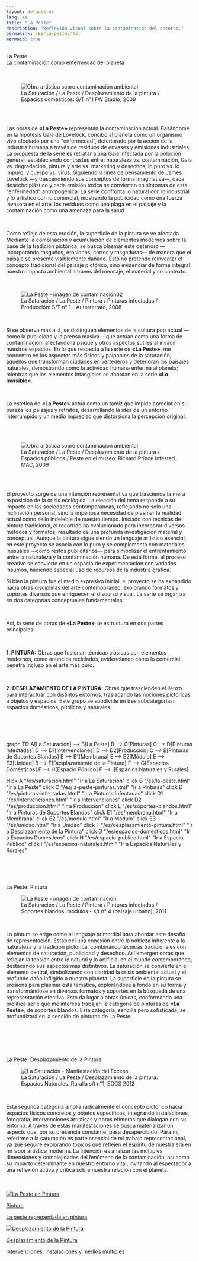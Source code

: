 ```yaml
---
layout: default-es  
lang: es  
title: "La Peste"  
description: "Reflexión visual sobre la contaminación del entorno."  
permalink: /ES/la-peste.html  
mermaid: true  
---
```


<div class="titulo">La Peste</div>

<div class="subtitulo">La contaminación como enfermedad del planeta</div>
<br><br>
<figure class="imagen-con-caption">
  <img src="/assets/img/la-peste-ruido-fweason-024.jpg" alt="Obra artística sobre contaminación ambiental" loading="lazy">
  <figcaption>La Saturación / La Peste / Desplazamiento de la pintura / Espacios domésticos: S/T n°1 FW Studio, 2009</figcaption>
</figure>
<br>
<div class="parrafo" style="margin-top: 6%;"> 
  <p>
    Las obras de <strong>«La Peste»</strong> representan la contaminación actual. Basándome en la hipótesis Gaia de Lovelock, concibo al planeta como un organismo vivo afectado por una "enfermedad", deteriorado por la acción de la industria humana a través de residuos de envases y emisiones industriales. La propuesta de la serie es retratar a una Gaia infectada por la polución general, estableciendo contrastes entre: naturaleza vs. contaminación, Gaia vs. degradación, pintura y arte vs. marketing y desechos, lo puro vs. lo impuro, y cuerpo vs. virus. Siguiendo la línea de pensamiento de James Lovelock —y trascendiendo sus conceptos de forma imaginativa—, cada desecho plástico y cada emisión tóxica se convierten en síntomas de esta "enfermedad" antropogénica. La serie confronta lo natural con lo industrial y lo artístico con lo comercial, mostrando la publicidad como una fuerza invasora en el arte, los residuos como una plaga en el paisaje y la contaminación como una amenaza para la salud.
  </p>
  <br>
  <p>
    Como reflejo de esta erosión, la superficie de la pintura se ve afectada. Mediante la combinación y acumulación de elementos modernos sobre la base de la tradición pictórica, se busca plasmar este deterioro —incorporando rasguños, erosiones, cortes y rasgaduras— de manera que el paisaje se presente visiblemente dañado. Esto no pretende reinventar el concepto tradicional del paisaje pictórico, sino evidenciar de forma integral nuestro impacto ambiental a través del mensaje, el material y su contexto.
  </p></div>
  <br>
<figure class="imagen-con-caption"> <img src="/assets/img/la-peste---intro02.jpg" alt="La Peste - imagen de contaminación02" loading="lazy">
  <figcaption>La Saturación / La Peste / Pintura / Pinturas infectadas / Producción: S/T n° 1 - Autorretrato, 2008</figcaption> </figure>
  <br>
  <div class="parrafo"> 
  <p>
    Si se observa más allá, se distinguen elementos de la cultura pop actual —como la publicidad y la prensa masiva— que actúan como una forma de contaminación, afectando la psique y otros aspectos sutiles al invadir nuestros espacios. En lo que respecta a la serie de <strong>«La Peste»</strong>, me concentro en los aspectos más físicos y palpables de la saturación, aquellos que transforman ciudades en vertederos y deterioran los paisajes naturales, demostrando cómo la actividad humana enferma al planeta; mientras que los elementos intangibles se abordan en la serie <strong>«Lo Invisible»</strong>.
  </p>
  <br>
  <p>
    La estética de <strong>«La Peste»</strong> actúa como un tamiz que impide apreciar en su pureza los paisajes y retratos, desarrollando la idea de un entorno interrumpido y un medio impreciso que distorsiona la percepción original.
  </p>
</div>
<br><br>
<figure class="imagen-con-caption">
  <img src="/assets/img/la-peste---intro01.jpg" alt="Obra artística sobre contaminación ambiental" loading="lazy">
  <figcaption>La Saturación / La Peste / Desplazamiento de la pintura / Espacios públicos / Peste en el museo: Richard Prince Infested. MAC, 2009</figcaption>
</figure>
<br><br>

<div class="parrafo"> <p> El proyecto surge de una intención representativa que trasciende la mera exposición de la crisis ecológica. La elección del tema responde a su impacto en las sociedades contemporáneas, reflejando no solo una inclinación personal, sino la imperiosa necesidad de plasmar la realidad actual como sello indeleble de nuestro tiempo. Iniciado con técnicas de pintura tradicional, el recorrido ha evolucionado para incorporar diversos métodos y formatos, resultado de una profunda investigación material y conceptual. Aunque la pintura sigue siendo un lenguaje artístico esencial, en este proyecto se asocia con lo puro y se complementa con materiales inusuales —como restos publicitarios— para simbolizar el enfrentamiento entre la naturaleza y la contaminación humana. De esta forma, el proceso creativo se convierte en un espacio de experimentación con variados insumos, haciendo especial uso de recursos de la industria gráfica. </p> <p> Si bien la pintura fue el medio expresivo inicial, el proyecto se ha expandido hacia otras disciplinas del arte contemporáneo, explorando formatos y soportes diversos que enriquecen el discurso visual. La serie se organiza en dos categorías conceptuales fundamentales: </p> </div> <br> <div class="parrafo"> <p> Así, la serie de obras de <strong>«La Peste»</strong> se estructura en dos partes principales: </p> <br> <p> <strong>1. PINTURA:</strong> Obras que fusionan técnicas clásicas con elementos modernos, como anuncios reciclados, evidenciando cómo lo comercial penetra incluso en el arte más puro. </p> <br> <p> <strong>2. DESPLAZAMIENTO DE LA PINTURA:</strong> Obras que trascienden el lienzo para interactuar con distintos entornos, trasladando las nociones pictóricas a objetos y espacios. Este grupo se subdivide en tres subcategorías: espacios domésticos, públicos y naturales. </p> </div>
<br> <br><br> <br>
<div class="mermaid">
graph TD
  A[La Saturación] --> B[La Peste]
  B --> C[Pinturas]
  C --> D[Pinturas Infectadas]
  D --> D1[Intervenciones]
  D --> D2[Producción]
  C --> E[Pinturas de Soportes Blandos]
  E --> E1[Membrana]
  E --> E2[Módulo]
  E --> E3[Unidad]
  B --> F[Desplazamiento de la Pintura]
  F --> G[Espacios Domésticos]
  F --> H[Espacio Público]
  F --> I[Espacios Naturales y Rurales]

  click A "/es/saturacion.html" "Ir a La Saturación"
  click B "/es/la-peste.html" "Ir a La Peste"
  click C "/es/la-peste-pinturas.html" "Ir a Pinturas"
  click D "/es/pinturas-infectadas.html" "Ir a Pinturas Infectadas"
  click D1 "/es/intervenciones.html" "Ir a Intervenciones"
  click D2 "/es/produccion.html" "Ir a Producción"
  click E "/es/soportes-blandos.html" "Ir a Pinturas de Soportes Blandos"
  click E1 "/es/membrana.html" "Ir a Membrana"
  click E2 "/es/modulo.html" "Ir a Módulo"
  click E3 "/es/unidad.html" "Ir a Unidad"
  click F "/es/desplazamiento-pintura.html" "Ir a Desplazamiento de la Pintura"
  click G "/es/espacios-domesticos.html" "Ir a Espacios Domésticos"
  click H "/es/espacio-publico.html" "Ir a Espacio Público"
  click I "/es/espacios-naturales.html" "Ir a Espacios Naturales y Rurales"
</div>
<br><br><br><br>
<div class="subtitulo">La Peste: Pintura</div>
<figure class="imagen-con-caption">
  <img src="/assets/img/la-peste-pintura-s-blando-mod-04.jpg" alt="La Peste - imagen de contaminación" loading="lazy">
  <figcaption>La Saturación / La Peste / Pintura / Pinturas infectadas / Soportes blandos: módulos - s/t n° 4 (paisaje urbano), 2011</figcaption>
</figure>
<br>
<div class="parrafo">
  <p>
    La pintura se erige como el lenguaje primordial para abordar este desafío de representación. Establecí una conexión entre la nobleza inherente a la naturaleza y la tradición pictórica, combinando técnicas tradicionales con elementos de saturación, publicidad y desechos. Así emergen obras que reflejan la tensión entre lo natural y lo artificial en el mundo contemporáneo, destacando sus aspectos más distintivos. La saturación se convierte en el elemento central, simbolizando con claridad la crisis ambiental actual y el profundo daño infligido a nuestro planeta. La superficie de la pintura se erosiona para plasmar esta temática, explorándose a fondo en su forma y transformándose en diversos formatos y soportes en la búsqueda de una representación efectiva. Esto da lugar a obras únicas, conformando una prolífica serie que me interesa trabajar: la categoría de pinturas de <strong>«La Peste»</strong>, de soportes blandos. Esta categoría, sencilla pero sofisticada, se profundizará en la sección de pinturas de La Peste.
  </p>
  <br><br>
 
</div>
<br><br><br>
<div class="subtitulo">La Peste: Desplazamiento de la Pintura</div>
<figure class="imagen-con-caption">
  <img src="/assets/img/la-peste-desp-espacio-rural-ruralias01.jpg" alt="La Saturación - Manifestación del Exceso" loading="lazy">
  <figcaption>La Saturación / La Peste / Desplazamiento de la pintura: Espacios Naturales. Ruralia s/t n°1, EGGS 2012</figcaption>
</figure>
<br>
<div class="parrafo">
  <p>
    Esta segunda categoría amplía radicalmente el concepto pictórico hacia espacios físicos concretos y objetos específicos, integrando instalaciones, fotografía, intervenciones artísticas y obras efímeras que dialogan con su entorno. A través de estas manifestaciones se busca materializar un aspecto que, por su presencia constante, pasa desapercibido. Para mí, referirme a la saturación es parte esencial de mi trabajo representacional, ya que seguiré explorando tópicos que reflejen el espíritu de nuestra era en mi labor artística moderna. La intención es analizar las múltiples dimensiones y complejidades del fenómeno de la contaminación, así como su impacto determinante en nuestro entorno vital, invitando al espectador a una reflexión activa y crítica sobre nuestra relación con el planeta.
  </p>
</div>
<br><br>
<div class="button-container">
  <a href="/ES/peste-pintura.html" class="fancy-button">
    <div class="button-content">
      <img src="/assets/img/boton-la-peste-pintura.gif" alt="La Peste en Pintura">
      <p class="title">Pintura</p>
      <p class="subtitle">La peste representada en pintura</p>
    </div>
  </a>
  <a href="/contaminacion-sonora.html" class="fancy-button">
    <div class="button-content">
      <img src="/assets/img/boton-la-peste-desplazamiento.gif" alt="Desplazamiento de la Pintura">
      <p class="title">Desplazamiento de la Pintura</p>
      <p class="subtitle">Intervenciones, instalaciones y medios múltiples</p>
    </div>
  </a>
</div>
<br>
